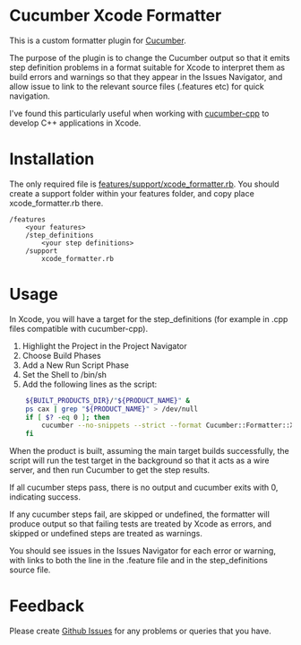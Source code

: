 Cucumber Xcode Formatter
========================

This is a custom formatter plugin for [Cucumber](https://github.com/cucumber/cucumber).

The purpose of the plugin is to change the Cucumber output so that it emits step definition problems in a format suitable for Xcode to interpret them as build errors and warnings so that they appear in the Issues Navigator, and allow issue to link to the relevant source files (.features etc) for quick navigation.

I've found this particularly useful when working with [cucumber-cpp](https://github.com/cucumber/cucumber-cpp) to develop C++ applications in Xcode.

Installation
============

The only required file is [features/support/xcode_formatter.rb](https://github.com/dmeehan1968/cucumber-xcode-formatter/blob/master/features/support/xcode_formatter.rb).  You should create a support folder within your features folder, and copy place xcode_formatter.rb there.

    /features
        <your features>
        /step_definitions
            <your step definitions>
        /support
            xcode_formatter.rb

Usage
=====

In Xcode, you will have a target for the step_definitions (for example in .cpp files compatible with cucumber-cpp).  

1. Highlight the Project in the Project Navigator
2. Choose Build Phases
3. Add a New Run Script Phase
4. Set the Shell to /bin/sh
5. Add the following lines as the script:

```bash
    ${BUILT_PRODUCTS_DIR}/"${PRODUCT_NAME}" &
    ps cax | grep "${PRODUCT_NAME}" > /dev/null
    if [ $? -eq 0 ]; then
        cucumber --no-snippets --strict --format Cucumber::Formatter::Xcode
    fi
```

When the product is built, assuming the main target builds successfully, the script will run the test target in the background so that it acts as a wire server, and then run Cucumber to get the step results.

If all cucumber steps pass, there is no output and cucumber exits with 0, indicating success.

If any cucumber steps fail, are skipped or undefined, the formatter will produce output so that failing tests are treated by Xcode as errors, and skipped or undefined steps are treated as warnings.

You should see issues in the Issues Navigator for each error or warning, with links to both the line in the .feature file and in the step_definitions source file.

Feedback
========

Please create [Github Issues](https://github.com/dmeehan1968/cucumber-xcode-formatter/issues) for any problems or queries that you have.
